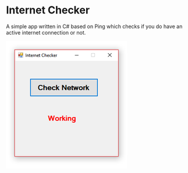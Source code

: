 <h1>Internet Checker</h1>

A simple app written in C# based on Ping which checks if you do have an active internet connection or not. 

<img src="internetchecker.png" alt="internet Checker">
